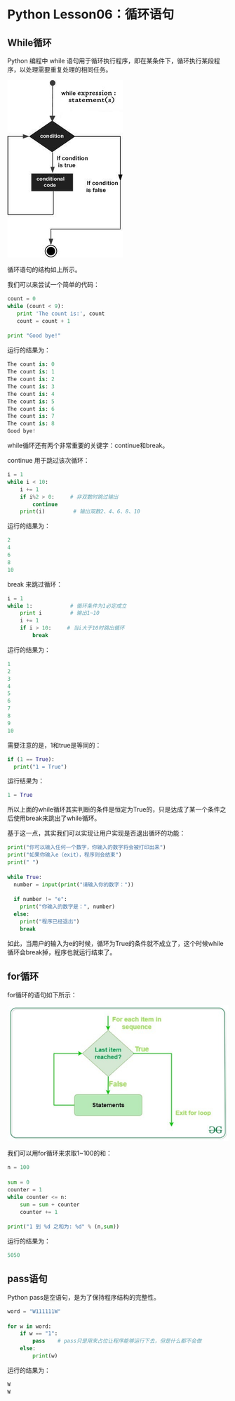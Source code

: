 # Python Lesson06：循环语句

## While循环

Python 编程中 while 语句用于循环执行程序，即在某条件下，循环执行某段程序，以处理需要重复处理的相同任务。

![](image/u6wz262n3m.png "")

循环语句的结构如上所示。

我们可以来尝试一个简单的代码：

```python
count = 0
while (count < 9):
   print 'The count is:', count
   count = count + 1
 
print "Good bye!"
```


运行的结果为：

```python
The count is: 0
The count is: 1
The count is: 2
The count is: 3
The count is: 4
The count is: 5
The count is: 6
The count is: 7
The count is: 8
Good bye!
```


while循环还有两个非常重要的关键字：continue和break。

continue 用于跳过该次循环：

```python
i = 1
while i < 10:   
    i += 1
    if i%2 > 0:     # 非双数时跳过输出
        continue
    print(i)         # 输出双数2、4、6、8、10
```


运行的结果为：

```python
2
4
6
8
10
```


break 来跳过循环：

```python
i = 1
while 1:            # 循环条件为1必定成立
    print i         # 输出1~10
    i += 1
    if i > 10:     # 当i大于10时跳出循环
        break
```


运行的结果为：

```python
1
2
3
4
5
6
7
8
9
10
```


需要注意的是，1和true是等同的：

```python
if (1 == True):
  print("1 = True")
```


运行结果为：

```python
1 = True
```


所以上面的while循环其实判断的条件是恒定为True的，只是达成了某一个条件之后使用break来跳出了while循环。

基于这一点，其实我们可以实现让用户实现是否退出循环的功能：

```python
print("你可以输入任何一个数字，你输入的数字将会被打印出来")
print("如果你输入e（exit），程序则会结束")
print(" ")

while True:
  number = input(print("请输入你的数字："))

  if number != "e":
    print("你输入的数字是：", number)
  else:
    print("程序已经退出")
    break
```


如此，当用户的输入为e的时候，循环为True的条件就不成立了，这个时候while循环会break掉，程序也就运行结束了。

## for循环

for循环的语句如下所示：

![](image/tp24xb901d.png "")

我们可以用for循环来求取1~100的和：

```python
n = 100
 
sum = 0
counter = 1
while counter <= n:
    sum = sum + counter
    counter += 1
 
print("1 到 %d 之和为: %d" % (n,sum))
```


运行的结果为：

```python
5050
```


## pass语句

Python pass是空语句，是为了保持程序结构的完整性。

```python
word = "W111111W"

for w in word:
    if w == "1":
        pass    # pass只是用来占位让程序能够运行下去，但是什么都不会做
    else:
        print(w)
```


运行的结果为：

```python
W
W
```


